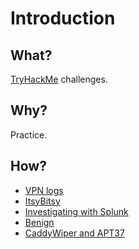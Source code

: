 # Introduction

## What?

[TryHackMe](https://tryhackme.com/) challenges.

## Why?

Practice.

## How?

* [VPN logs](vpn.md)
* [ItsyBitsy](itsybitsy.md)
* [Investigating with Splunk](investigation.md)
* [Benign](benign.md)
* [CaddyWiper and APT37](caddywiper.md)


